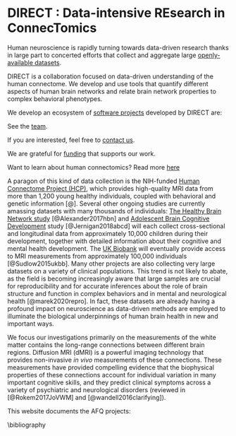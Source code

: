 # DIRECT : Data-intensive REsearch in ConnecTomics

Human neuroscience is rapidly turning towards data-driven research thanks in
large part to concerted efforts that collect and aggregate large
[openly-available datasets](XXX).

DIRECT is a collaboration focused on data-driven understanding of the human
connectome. We develop and use tools that quantify different aspects of human brain
networks and relate brain network properties to complex behavioral phenotypes.

We develop an ecosystem of [software projects](about/projects.md) developed by DIRECT are:


See the [team](XXX).

If you are interested, feel free to [contact us](XXX).

We are grateful for [funding](XXX) that supports our work.

Want to learn about human connectomics? Read more [here](XXX)


A paragon of this kind of data collection is the NIH-funded
[Human Connectome Project (HCP)](https://www.humanconnectome.org/), which provides high-quality
MRI data from more than 1,200 young healthy individuals, coupled with behavioral
and genetic information [@]. Several other ongoing studies are currently
amassing datasets with many thousands of individuals: [The Healthy Brain Network
study](http://fcon_1000.projects.nitrc.org/indi/cmi_healthy_brain_network/index.html) [@Alexander2017hbn] and [Adolescent Brain Cognitive Development](https://abcdstudy.org/) study [@Jernigan2018abcd] will each collect
cross-sectional and longitudinal data from approximately 10,000 children during
their development, together with detailed information about their cognitive and
mental health development. The [UK Biobank](https://www.ukbiobank.ac.uk/) will
eventually provide access to MRI measurements from approximately 100,000 individuals [@Sudlow2015ukbb].
Many other projects are also collecting very large datasets on a variety of clinical populations.
This trend is not likely to abate, as the field is becoming increasingly aware
that large samples are crucial for reproducibility and for accurate inferences
about the role of brain structure and function in complex behaviors and in
mental and neurological health [@marek2020repro]. In fact, these datasets are already having a
profound impact on neuroscience as data-driven methods are employed to
illuminate the biological underpinnings of human brain health in new and
important ways.

We focus our investigations primarily on the measurements of the white matter
contains the long-range connections between different brain regions. Diffusion
MRI (dMRI) is a powerful imaging technology that provides non-invasive *in vivo*
measurements of these connections. These measurements have provided compelling
evidence that the biophysical properties of these connections account for
individual variation in many important cognitive skills, and they predict
clinical symptoms across a variety of psychiatric and neurological disorders
(reviewed in [@Rokem2017JoVWM] and [@wandell2016clarifying]).


<!--
## TODO: Expectations for autofq site?
Is autofq the central information repository or is it an overview and visitors should go to individual project websites/github pages?

## TODO: What is AFQ?
Could leverage some content from [AFQ wiki](https://github.com/yeatmanlab/AFQ/wiki)

## TODO: Who is AFQ?
Background information on project(s)? Who to contact for questions? Citations for usage?

## TODO: Why is AFQ?
More on motivation. Define intended audiences (e.g., researchers/library users and developers)
-->

<!--
## TODO: What are some intended uses and use cases?
* Incorporate links to samples/examples/tutorials.
* What knowledge is assumed? (e.g., neuroanatomy, neuroinformatics, neuro imaging, tractometry, git, python, AWS).
* Do want to get into providing background resources (e.g., review papers, dictionary terminology)
* Create use case documentation (how to install and run [local vs cloud] vs how to set up development environment and contribute)
-->

This website documents the AFQ projects:

<!--
## TODO: Based on my use case, how do I know which project to use? How do the projects relate/integrate? What are they capable of what are limitations? release schedule information?
## TODO: What is processing pipeline? diagram? what are steps? which are optional? what are tolerances (recommended settings for use cases)?
## TODO: requirements? assumptions? dependencies? integration? interoperability? standards/specifications?
## TODO: How to diagnose or debug output? tests? confirm validity? sanity checks?
-->





\bibliography